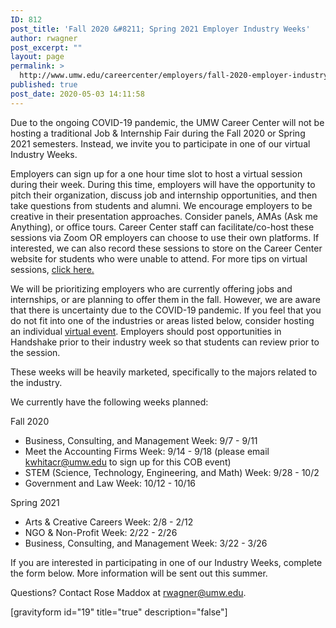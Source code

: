 ```yaml
---
ID: 812
post_title: 'Fall 2020 &#8211; Spring 2021 Employer Industry Weeks'
author: rwagner
post_excerpt: ""
layout: page
permalink: >
  http://www.umw.edu/careercenter/employers/fall-2020-employer-industry-weeks/
published: true
post_date: 2020-05-03 14:11:58
---
```

Due to the ongoing COVID-19 pandemic, the UMW Career Center will not be hosting a traditional Job &amp; Internship Fair during the Fall 2020 or Spring 2021 semesters. Instead, we invite you to participate in one of our virtual Industry Weeks.

Employers can sign up for a one hour time slot to host a virtual session during their week. During this time, employers will have the opportunity to pitch their organization, discuss job and internship opportunities, and then take questions from students and alumni. We encourage employers to be creative in their presentation approaches. Consider panels, AMAs (Ask me Anything), or office tours. Career Center staff can facilitate/co-host these sessions via Zoom OR employers can choose to use their own platforms. If interested, we can also record these sessions to store on the Career Center website for students who were unable to attend. For more tips on virtual sessions, <a href="https://www.umw.edu/careercenter/employers/virtual-recruiting-events/">click here.</a>

We will be prioritizing employers who are currently offering jobs and internships, or are planning to offer them in the fall. However, we are aware that there is uncertainty due to the COVID-19 pandemic. If you feel that you do not fit into one of the industries or areas listed below, consider hosting an individual <a href="https://www.umw.edu/careercenter/employers/virtual-recruiting-events/">virtual event</a>. Employers should post opportunities in Handshake prior to their industry week so that students can review prior to the session.

These weeks will be heavily marketed, specifically to the majors related to the industry.

We currently have the following weeks planned:

Fall 2020
<ul>
 	<li>Business, Consulting, and Management Week: 9/7 - 9/11</li>
 	<li>Meet the Accounting Firms Week: 9/14 - 9/18 (please email <a href="mailto:kwhitacr@umw.edu">kwhitacr@umw.edu</a> to sign up for this COB event)</li>
 	<li>STEM (Science, Technology, Engineering, and Math) Week: 9/28 - 10/2</li>
 	<li>Government and Law Week: 10/12 - 10/16</li>
</ul>
Spring 2021
<ul>
 	<li>Arts &amp; Creative Careers Week: 2/8 - 2/12</li>
 	<li>NGO &amp; Non-Profit Week: 2/22 - 2/26</li>
 	<li>Business, Consulting, and Management Week: 3/22 - 3/26</li>
</ul>
If you are interested in participating in one of our Industry Weeks, complete the form below. More information will be sent out this summer.

Questions? Contact Rose Maddox at <a href="mailto:rwagner@umw.edu">rwagner@umw.edu</a>.

[gravityform id="19" title="true" description="false"]
